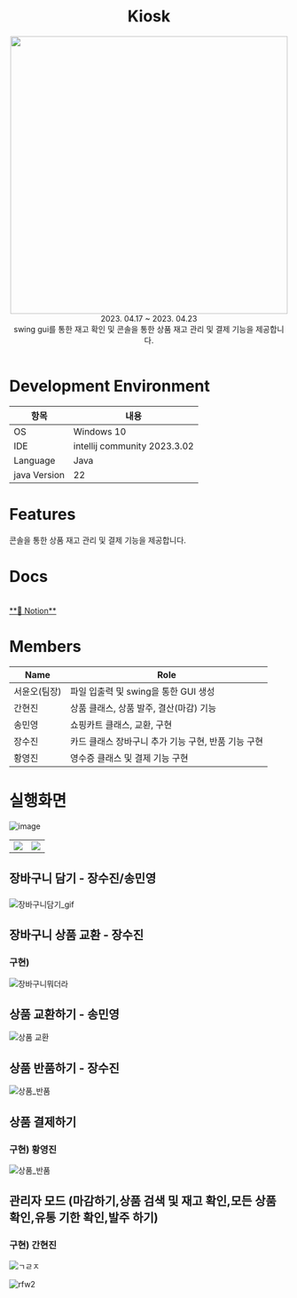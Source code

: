 <div align="center">
<h1>Kiosk</h1>
<img src="https://github.com/Moble-MP3Player/Kiosk/assets/54611807/241e845a-d09d-482b-b393-d76ad77d69eb" width=500, height=500>

<br>
 2023. 04.17 ~ 2023. 04.23 <br>
 swing gui를 통한 재고 확인 및 콘솔을 통한 상품 재고 관리 및 결제 기능을 제공합니다.

<br>
<br>
</div>

# **Development Environment**

| 항목 | 내용 |
| --- | --- |
| OS | Windows 10 |
| IDE | intellij community 2023.3.02 |
| Language | Java |
| java Version | 22 |

# **Features**

콘솔을 통한 상품 재고 관리 및 결제 기능을 제공합니다.
# Docs 

<br>
<a href="https://branch-horn-d6b.notion.site/Kiosk-f06cbcfbed9e4e129c3cc880881026d1?pvs=4"> **📒 Notion**
</a> 



# Members

| Name | Role |
| --- | --- |
| 서윤오(팀장) | 파일 입출력 및 swing을 통한 GUI 생성 |
| 간현진 | 상품 클래스, 상품 발주, 결산(마감) 기능 |
| 송민영 | 쇼핑카트 클래스, 교환, 구현 |
| 장수진 | 카드 클래스 장바구니 추가 기능 구현, 반품 기능 구현  |
| 황영진 | 영수증 클래스 및 결제 기능 구현 |


# 실행화면

![image](https://github.com/Moble-MP3Player/Kiosk/assets/54611807/0a1d14ae-2362-4310-889b-f2406248a58f)

<table>
<tr>
 <td>
  <img src="https://github.com/Moble-MP3Player/Kiosk/assets/54611807/ecff4205-4590-4c9e-a2ee-88daa16edc96">
 </td>
 <td>
 <img src="https://github.com/Moble-MP3Player/Kiosk/assets/54611807/49ff04dc-3901-41ad-8cb8-6e04338677a2">
 </td>
 </tr>
</table>

## 장바구니 담기 - 장수진/송민영
### 
![장바구니담기_gif](https://github.com/Moble-MP3Player/Kiosk/assets/54611807/ea7be023-1064-461c-96d9-279805b7767b)

## 장바구니 상품 교환 - 장수진
### 구현) 
![장바구니뭐더라](https://github.com/Moble-MP3Player/Kiosk/assets/54611807/4900fd6c-412c-48ca-8d97-31505cfb816a)


## 상품 교환하기 - 송민영
![상품 교환](https://github.com/Moble-MP3Player/Kiosk/assets/54611807/c13bfeb5-4955-4c70-ad43-4c08d8f7cb31)


## 상품 반품하기 - 장수진
![상품_반품](https://github.com/Moble-MP3Player/Kiosk/assets/54611807/ececd0b5-a7bf-4b6f-a2ad-fb7d5aadbb7e)

## 상품 결제하기
### 구현) 황영진
![상품_반품](https://github.com/Moble-MP3Player/Kiosk/assets/54611807/d976809b-7312-4f85-b58b-b339b6b6787b)

## 관리자 모드 (마감하기,상품 검색 및 재고 확인,모든 상품 확인,유통 기한 확인,발주 하기)
### 구현) 간현진
![ㄱㄹㅈ](https://github.com/Moble-MP3Player/Kiosk/assets/54611807/4500628f-8527-4368-ae26-35e9760fb925)


![rfw2](https://github.com/Moble-MP3Player/Kiosk/assets/54611807/3df6c950-3a64-45a8-b029-6e29148a378b)









